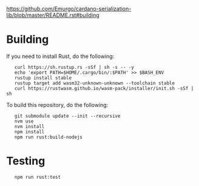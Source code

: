 https://github.com/Emurgo/cardano-serialization-lib/blob/master/README.rst#building

# Building

If you need to install Rust, do the following:
```
   curl https://sh.rustup.rs -sSf | sh -s -- -y
   echo 'export PATH=$HOME/.cargo/bin/:$PATH' >> $BASH_ENV
   rustup install stable
   rustup target add wasm32-unknown-unknown --toolchain stable
   curl https://rustwasm.github.io/wasm-pack/installer/init.sh -sSf | sh
```
To build this repository, do the following:

```
   git submodule update --init --recursive
   nvm use
   nvm install
   npm install
   npm run rust:build-nodejs
```
# Testing
```
   npm run rust:test
```